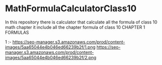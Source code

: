 # MathFormulaCalculatorClass10
In this repository there is calculator that calculate all the formula of class 10 math chapter it include all the chapter formula of class 10 
CHAPTER 1 FORMULAS 

1 :- https://seo-manager.s3.amazonaws.com/prod/content-images/5aa65044e4b046ed66239b2f/1.png
     https://seo-manager.s3.amazonaws.com/prod/content-images/5aa65044e4b046ed66239b2f/2.png
